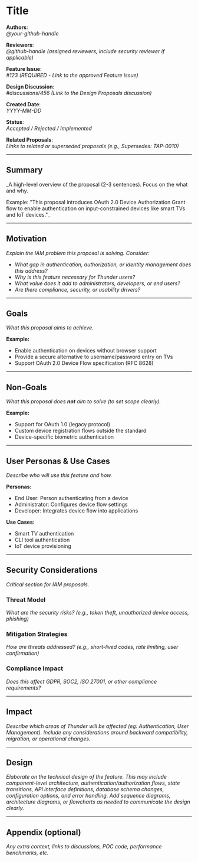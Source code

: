 # Title

**Authors**:  
_@your-github-handle_

**Reviewers**:  
_@github-handle (assigned reviewers, include security reviewer if applicable)_

**Feature Issue**:  
_#123 (REQUIRED - Link to the approved Feature issue)_

**Design Discussion**:  
_#discussions/456 (Link to the Design Proposals discussion)_

**Created Date**:  
_YYYY-MM-DD_

**Status**:  
_Accepted / Rejected / Implemented_

**Related Proposals**:  
_Links to related or superseded proposals (e.g., Supersedes: TAP-0010)_

---

## Summary

_A high-level overview of the proposal (2-3 sentences). Focus on the what and why. 

Example: "This proposal introduces OAuth 2.0 Device Authorization Grant flow to enable authentication on input-constrained devices like smart TVs and IoT devices."_

---

## Motivation

_Explain the IAM problem this proposal is solving. Consider:_
- _What gap in authentication, authorization, or identity management does this address?_
- _Why is this feature necessary for Thunder users?_
- _What value does it add to administrators, developers, or end users?_
- _Are there compliance, security, or usability drivers?_

---

## Goals

_What this proposal aims to achieve._

**Example:**
- Enable authentication on devices without browser support
- Provide a secure alternative to username/password entry on TVs
- Support OAuth 2.0 Device Flow specification (RFC 8628)

---

## Non-Goals

_What this proposal does **not** aim to solve (to set scope clearly)._

**Example:**
- Support for OAuth 1.0 (legacy protocol)
- Custom device registration flows outside the standard
- Device-specific biometric authentication

---

## User Personas & Use Cases

_Describe who will use this feature and how._

**Personas:**
- End User: Person authenticating from a device
- Administrator: Configures device flow settings
- Developer: Integrates device flow into applications

**Use Cases:**
- Smart TV authentication
- CLI tool authentication
- IoT device provisioning

---

## Security Considerations

_Critical section for IAM proposals._

### Threat Model
_What are the security risks? (e.g., token theft, unauthorized device access, phishing)_

### Mitigation Strategies
_How are threats addressed? (e.g., short-lived codes, rate limiting, user confirmation)_

### Compliance Impact
_Does this affect GDPR, SOC2, ISO 27001, or other compliance requirements?_

---

## Impact

_Describe which areas of Thunder will be affected (eg: Authentication, User Management). Include any considerations around backward compatibility, migration, or operational changes._

---

## Design

_Elaborate on the technical design of the feature. This may include component-level architecture, authentication/authorization flows, state transitions, API interface definitions, database schema changes, configuration options, and error handling. Add sequence diagrams, architecture diagrams, or flowcharts as needed to communicate the design clearly._

---

## Appendix (optional)

_Any extra context, links to discussions, POC code, performance benchmarks, etc._
